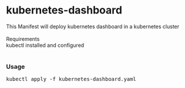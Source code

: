 # kubernetes-dashboard
This Manifest will deploy kubernetes dashboard in a kubernetes cluster<br/>
<br/>
Requirements<br/>
kubectl installed and configured<br/>
<br/>
### Usage<br/>
<pre>
kubectl apply -f kubernetes-dashboard.yaml
</pre>
<br/>
